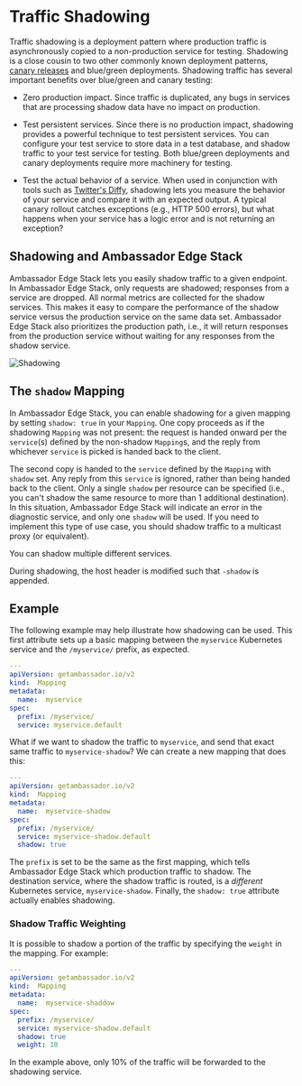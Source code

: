 # Traffic Shadowing

Traffic shadowing is a deployment pattern where production traffic is asynchronously copied to a non-production service for testing. Shadowing is a close cousin to two other commonly known deployment patterns, [canary releases](canary) and blue/green deployments. Shadowing traffic has several important benefits over blue/green and canary testing:

* Zero production impact. Since traffic is duplicated, any bugs in services that are processing shadow data have no impact on production.

* Test persistent services. Since there is no production impact, shadowing provides a powerful technique to test persistent services. You can configure your test service to store data in a test database, and shadow traffic to your test service for testing. Both blue/green deployments and canary deployments require more machinery for testing.

* Test the actual behavior of a service. When used in conjunction with tools such as [Twitter's Diffy](https://github.com/twitter/diffy), shadowing lets you measure the behavior of your service and compare it with an expected output. A typical canary rollout catches exceptions (e.g., HTTP 500 errors), but what happens when your service has a logic error and is not returning an exception?

## Shadowing and Ambassador Edge Stack

Ambassador Edge Stack lets you easily shadow traffic to a given endpoint. In Ambassador Edge Stack, only requests are shadowed; responses from a service are dropped. All normal metrics are collected for the shadow services. This makes it easy to compare the performance of the shadow service versus the production service on the same data set. Ambassador Edge Stack also prioritizes the production path, i.e., it will return responses from the production service without waiting for any responses from the shadow service.

![Shadowing](../../../doc-images/shadowing.png)

## The `shadow` Mapping

In Ambassador Edge Stack, you can enable shadowing for a given mapping by setting `shadow: true` in your `Mapping`. One copy proceeds as if the shadowing `Mapping` was not present: the request is handed onward per the `service`(s) defined by the non-shadow `Mapping`s, and the reply from whichever `service` is picked is handed back to the client.

The second copy is handed to the `service` defined by the `Mapping` with `shadow` set. Any reply from this `service` is ignored, rather than being handed back to the client. Only a single `shadow` per resource can be specified (i.e., you can't shadow the same resource to more than 1 additional destination). In this situation, Ambassador  Edge Stack will indicate an error in the diagnostic service, and only one `shadow` will be used. If you need to implement this type of use case, you should shadow traffic to a multicast proxy (or equivalent).

You can shadow multiple different services.

During shadowing, the host header is modified such that `-shadow` is appended.

## Example

The following example may help illustrate how shadowing can be used. This first attribute sets up a basic mapping between the `myservice` Kubernetes service and the `/myservice/` prefix, as expected.

```yaml
---
apiVersion: getambassador.io/v2
kind:  Mapping
metadata:
  name:  myservice
spec:
  prefix: /myservice/
  service: myservice.default
```

What if we want to shadow the traffic to `myservice`, and send that exact same traffic to `myservice-shadow`? We can create a new mapping that does this:

```yaml
---
apiVersion: getambassador.io/v2
kind:  Mapping
metadata:
  name:  myservice-shadow
spec:
  prefix: /myservice/
  service: myservice-shadow.default
  shadow: true
```

The `prefix` is set to be the same as the first mapping, which tells Ambassador Edge Stack which production traffic to shadow. The destination service, where the shadow traffic is routed, is a *different* Kubernetes service, `myservice-shadow`. Finally, the `shadow: true` attribute actually enables shadowing.

### Shadow Traffic Weighting

It is possible to shadow a portion of the traffic by specifying the `weight` in the mapping. For example:

```yaml
---
apiVersion: getambassador.io/v2
kind:  Mapping
metadata:
  name:  myservice-shaddow
spec:
  prefix: /myservice/
  service: myservice-shadow.default
  shadow: true
  weight: 10
```

In the example above, only 10% of the traffic will be forwarded to the shadowing service.
